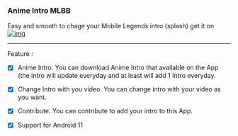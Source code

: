 ### Anime Intro MLBB
Easy and smooth to chage your Mobile Legends intro (splash)
get it on
[![img](https://img.shields.io/badge/Google_Play-414141?style=for-the-badge&logo=google-play&logoColor=white )](https://play.google.com/store/apps/details?id=app.arsybai.mlbb.anime.intro)

---

Feature :
- [x] Anime Intro. You can download Anime Intro that available on the App (the intro will update everyday and at least will add 1 Intro everyday.
- [x] Change Intro with you video. You can change intro with your video as you want.
- [x] Contribute. You can contribute to add your intro to this App.
- [x] Support for Android 11

